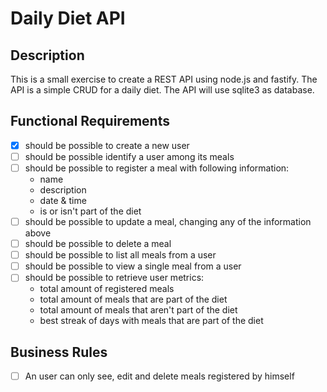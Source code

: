 # Daily Diet API

## Description

This is a small exercise to create a REST API using node.js and fastify. The API is a simple CRUD for a daily diet. The API will use sqlite3 as database.

## Functional Requirements

- [x] should be possible to create a new user
- [ ] should be possible identify a user among its meals
- [ ] should be possible to register a meal with following information:
  - name
  - description
  - date & time
  - is or isn't part of the diet
- [ ] should be possible to update a meal, changing any of the information above
- [ ] should be possible to delete a meal
- [ ] should be possible to list all meals from a user
- [ ] should be possible to view a single meal from a user
- [ ] should be possible to retrieve user metrics:
  - total amount of registered meals
  - total amount of meals that are part of the diet
  - total amount of meals that aren't part of the diet
  - best streak of days with meals that are part of the diet

## Business Rules

- [ ] An user can only see, edit and delete meals registered by himself
